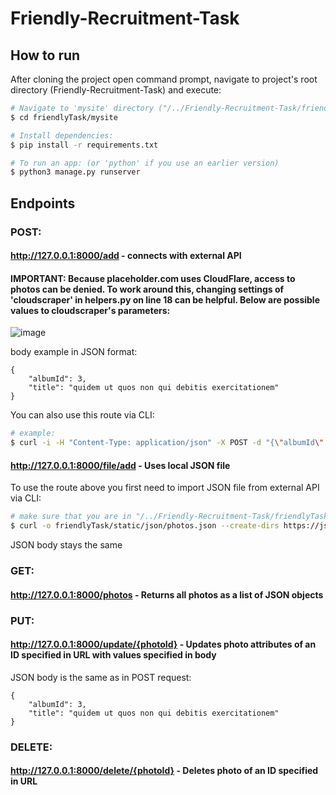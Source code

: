 # Friendly-Recruitment-Task

## How to run

After cloning the project open command prompt, navigate to project's root directory (Friendly-Recruitment-Task) and execute:

```bash
# Navigate to 'mysite' directory ("/../Friendly-Recruitment-Task/friendlyTask/mysite"):
$ cd friendlyTask/mysite

# Install dependencies:
$ pip install -r requirements.txt

# To run an app: (or 'python' if you use an earlier version)
$ python3 manage.py runserver 

```

## Endpoints

### POST:

#### http://127.0.0.1:8000/add - connects with external API

#### IMPORTANT: Because placeholder.com uses CloudFlare, access to photos can be denied. To work around this, changing settings of 'cloudscraper' in helpers.py on line 18 can be helpful. Below are possible values to cloudscraper's parameters:

![image](https://user-images.githubusercontent.com/78605465/198174928-07605555-a674-4244-bea6-6a1f01796a06.png)


body example in JSON format:
```
{
    "albumId": 3,
    "title": "quidem ut quos non qui debitis exercitationem"
}
```

You can also use this route via CLI:

```bash
# example:
$ curl -i -H "Content-Type: application/json" -X POST -d "{\"albumId\": 3, \"title\": \"reiciendis et velit laborum recusandae\"}" http://127.0.0.1:8000/add

```


#### http://127.0.0.1:8000/file/add - Uses local JSON file

To use the route above you first need to import JSON file from external API via CLI:

```bash
# make sure that you are in "/../Friendly-Recruitment-Task/friendlyTask/mysite" directory
$ curl -o friendlyTask/static/json/photos.json --create-dirs https://jsonplaceholder.typicode.com/photos

```
JSON body stays the same

### GET:

#### http://127.0.0.1:8000/photos - Returns all photos as a list of JSON objects


### PUT:

#### http://127.0.0.1:8000/update/{photoId} - Updates photo attributes of an ID specified in URL with values specified in body

JSON body is the same as in POST request:

```
{
    "albumId": 3,
    "title": "quidem ut quos non qui debitis exercitationem"
}
```


### DELETE:

#### http://127.0.0.1:8000/delete/{photoId} - Deletes photo of an ID specified in URL






